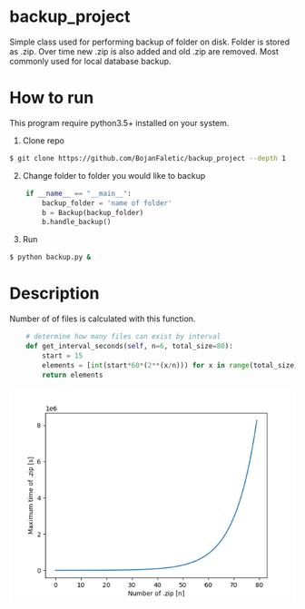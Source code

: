 # backup_project

Simple class used for performing backup of folder on disk.
Folder is stored as .zip. Over time new .zip is also added and old .zip are
removed. Most commonly used for local database backup.

# How to run
This program require python3.5+ installed on your system.
1) Clone repo
``` bash
$ git clone https://github.com/BojanFaletic/backup_project --depth 1
```


2) Change folder to folder you would like to backup
``` python
    if __name__ == "__main__":
        backup_folder = 'name of folder'
        b = Backup(backup_folder)
        b.handle_backup()
```

3) Run

``` bash
$ python backup.py &
```

# Description
Number of of files is calculated with this function.
``` python
    # determine how many files can exist by interval
    def get_interval_seconds(self, n=6, total_size=80):
        start = 15
        elements = [int(start*60*(2**(x/n))) for x in range(total_size)]
        return elements
```

![Alt text](images/saves.png "Plot of function")
